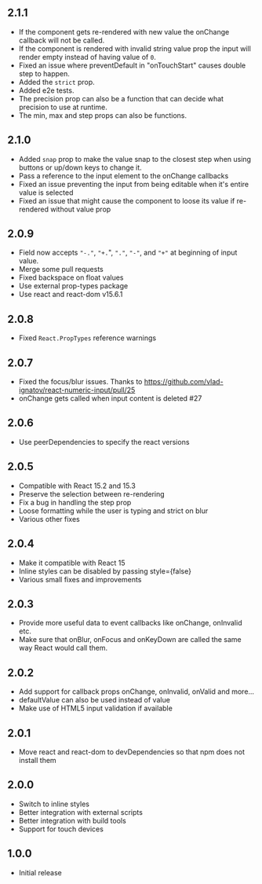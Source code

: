2.1.1
--------------------------------------------------------------------------------
* If the component gets re-rendered with new value the onChange callback will not be called.
* If the component is rendered with invalid string value prop the input will render empty instead of having value of `0`.
* Fixed an issue where preventDefault in "onTouchStart" causes double step to happen.
* Added the `strict` prop.
* Added e2e tests.
* The precision prop can also be a function that can decide what precision to use at runtime.
* The min, max and step props can also be functions.

2.1.0
--------------------------------------------------------------------------------
* Added `snap` prop to make the value snap to the closest step when using buttons or up/down keys to change it.
* Pass a reference to the input element to the onChange callbacks
* Fixed an issue preventing the input from being editable when it's entire value is selected
* Fixed an issue that might cause the component to loose its value if re-rendered without value prop

2.0.9
--------------------------------------------------------------------------------
* Field now accepts `"-."`, `"+.`", `"."`, `"-"`, and `"+"` at beginning of input value.
* Merge some pull requests
* Fixed backspace on float values
* Use external prop-types package
* Use react and react-dom v15.6.1

2.0.8
--------------------------------------------------------------------------------
* Fixed `React.PropTypes` reference warnings

2.0.7
--------------------------------------------------------------------------------
* Fixed the focus/blur issues. Thanks to https://github.com/vlad-ignatov/react-numeric-input/pull/25
* onChange gets called when input content is deleted #27

2.0.6
--------------------------------------------------------------------------------
* Use peerDependencies to specify the react versions


2.0.5
--------------------------------------------------------------------------------
* Compatible with React 15.2 and 15.3
* Preserve the selection between re-rendering
* Fix a bug in handling the step prop
* Loose formatting while the user is typing and strict on blur
* Various other fixes

2.0.4
--------------------------------------------------------------------------------
* Make it compatible with React 15
* Inline styles can be disabled by passing style={false}
* Various small fixes and improvements


2.0.3
--------------------------------------------------------------------------------
* Provide more useful data to event callbacks like onChange, onInvalid etc.
* Make sure that onBlur, onFocus and onKeyDown are called the same way React would
call them.


2.0.2
--------------------------------------------------------------------------------
* Add support for callback props onChange, onInvalid, onValid and more...
* defaultValue can also be used instead of value
* Make use of HTML5 input validation if available


2.0.1
--------------------------------------------------------------------------------
* Move react and react-dom to devDependencies so that npm does not install them


2.0.0
--------------------------------------------------------------------------------
* Switch to inline styles
* Better integration with external scripts
* Better integration with build tools
* Support for touch devices


1.0.0
--------------------------------------------------------------------------------
* Initial release
